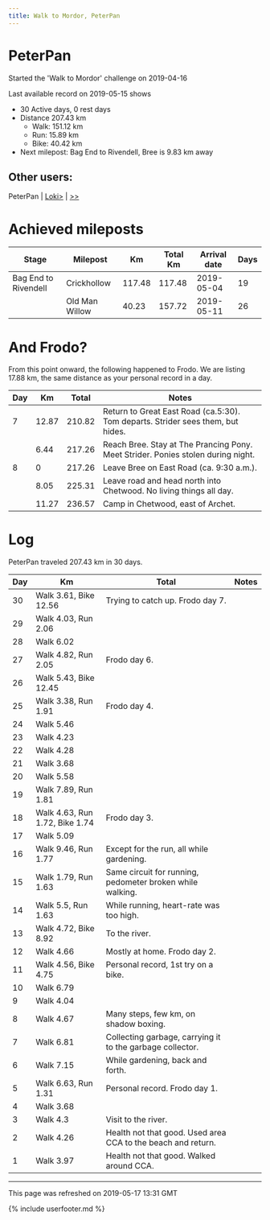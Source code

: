 ```yaml
---
title: Walk to Mordor, PeterPan
---
```


# PeterPan

Started the 'Walk to Mordor' challenge on 2019-04-16

Last available record on 2019-05-15 shows
* 30 Active days, 0 rest days
* Distance 207.43 km
  * Walk: 151.12 km
  * Run: 15.89 km
  * Bike: 40.42 km
* Next milepost: Bag End to Rivendell, Bree is 9.83 km away

## Other users:

PeterPan \| [Loki\>](Loki.md) \| [\>\>](Joani.md)

# Achieved mileposts

| Stage | Milepost | Km | Total Km | Arrival date | Days |
|---|---|---|---|---|---|
| Bag End to Rivendell | Crickhollow | 117.48 | 117.48 | 2019-05-04 | 19 |
|  | Old Man Willow | 40.23 | 157.72 | 2019-05-11 | 26 |

# And Frodo?
From this point onward, the following happened to Frodo.
We are listing 17.88 km, the same distance as your personal record in a day.

| Day | Km | Total | Notes |
| --- | --- | --- | --- |
| 7 | 12.87 | 210.82 | Return to Great East Road (ca.5:30). Tom departs. Strider sees them, but hides. |
|   | 6.44 | 217.26 | Reach Bree. Stay at The Prancing Pony. Meet Strider. Ponies stolen during night. |
| 8 | 0 | 217.26 | Leave Bree on East Road (ca. 9:30 a.m.). |
|   | 8.05 | 225.31 | Leave road and head north into Chetwood. No living things all day. |
|   | 11.27 | 236.57 | Camp in Chetwood, east of Archet. |


# Log

PeterPan traveled 207.43 km in 30 days.

| Day | Km | Total | Notes |
| --- | --- | --- | --- |
 | 30 | Walk 3.61, Bike 12.56 | Trying to catch up. Frodo day 7. |
 | 29 | Walk 4.03, Run 2.06 |  |
 | 28 | Walk 6.02 |  |
 | 27 | Walk 4.82, Run 2.05 | Frodo day 6. |
 | 26 | Walk 5.43, Bike 12.45 |  |
 | 25 | Walk 3.38, Run 1.91 | Frodo day 4. |
 | 24 | Walk 5.46 |  |
 | 23 | Walk 4.23 |  |
 | 22 | Walk 4.28 |  |
 | 21 | Walk 3.68 |  |
 | 20 | Walk 5.58 |  |
 | 19 | Walk 7.89, Run 1.81 |  |
 | 18 | Walk 4.63, Run 1.72, Bike 1.74 | Frodo day 3. |
 | 17 | Walk 5.09 |  |
 | 16 | Walk 9.46, Run 1.77 | Except for the run, all while gardening.  |
 | 15 | Walk 1.79, Run 1.63 | Same circuit for running, pedometer broken while walking.  |
 | 14 | Walk 5.5, Run 1.63 | While running, heart-rate was too high.  |
 | 13 | Walk 4.72, Bike 8.92 | To the river.  |
 | 12 | Walk 4.66 | Mostly at home. Frodo day 2. |
 | 11 | Walk 4.56, Bike 4.75 | Personal record, 1st try on a bike.  |
 | 10 | Walk 6.79 |  |
 | 9 | Walk 4.04 |  |
 | 8 | Walk 4.67 | Many steps, few km, on shadow boxing.  |
 | 7 | Walk 6.81 | Collecting garbage, carrying it to the garbage collector.  |
 | 6 | Walk 7.15 | While gardening, back and forth.  |
 | 5 | Walk 6.63, Run 1.31 | Personal record. Frodo day 1. |
 | 4 | Walk 3.68 |  |
 | 3 | Walk 4.3 | Visit to the river.  |
 | 2 | Walk 4.26 | Health not that good. Used area CCA to the beach and return.  |
 | 1 | Walk 3.97 | Health not that good. Walked around CCA.  |

---
This page was refreshed on 2019-05-17 13:31 GMT

{% include userfooter.md %}
